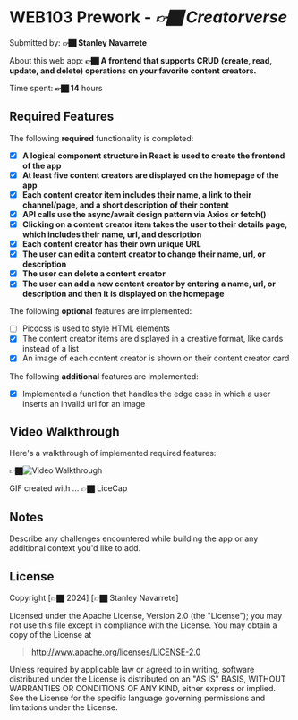 # WEB103 Prework - *👉🏿 Creatorverse*

Submitted by: **👉🏿 Stanley Navarrete**

About this web app: **👉🏿 A frontend that supports CRUD (create, read, update, and delete) operations on your favorite content creators.**

Time spent: **👉🏿 14** hours

## Required Features

The following **required** functionality is completed:

- [X] **A logical component structure in React is used to create the frontend of the app**
- [X] **At least five content creators are displayed on the homepage of the app**
- [X] **Each content creator item includes their name, a link to their channel/page, and a short description of their content**
- [X] **API calls use the async/await design pattern via Axios or fetch()**
- [X] **Clicking on a content creator item takes the user to their details page, which includes their name, url, and description**
- [X] **Each content creator has their own unique URL**
- [X] **The user can edit a content creator to change their name, url, or description**
- [X] **The user can delete a content creator**
- [X] **The user can add a new content creator by entering a name, url, or description and then it is displayed on the homepage**

The following **optional** features are implemented:

- [ ] Picocss is used to style HTML elements
- [X] The content creator items are displayed in a creative format, like cards instead of a list
- [X] An image of each content creator is shown on their content creator card

The following **additional** features are implemented:

- [X] Implemented a function that handles the edge case in which a user inserts an invalid url for an image


## Video Walkthrough

Here's a walkthrough of implemented required features:

👉🏿<img src='https://i.imgur.com/2cDpkjF.mp4' title='Video Walkthrough' width='' alt='Video Walkthrough' />

GIF created with ...  👉🏿 LiceCap


## Notes

Describe any challenges encountered while building the app or any additional context you'd like to add.

## License

Copyright [👉🏿 2024] [👉🏿 Stanley Navarrete]

Licensed under the Apache License, Version 2.0 (the "License"); you may not use this file except in compliance with the License. You may obtain a copy of the License at

> http://www.apache.org/licenses/LICENSE-2.0

Unless required by applicable law or agreed to in writing, software distributed under the License is distributed on an "AS IS" BASIS, WITHOUT WARRANTIES OR CONDITIONS OF ANY KIND, either express or implied. See the License for the specific language governing permissions and limitations under the License.
